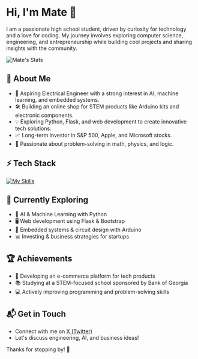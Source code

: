 # Hi, I'm Mate 👋  

I am a passionate high school student, driven by curiosity for technology and a love for coding. My journey involves exploring computer science, engineering, and entrepreneurship while building cool projects and sharing insights with the community.  

![Mate's Stats](https://github-readme-stats.vercel.app/api?username=mates&theme=vue-dark&show_icons=true&hide_border=true&count_private=true)  

## 🚀 About Me  

- 🔭 Aspiring Electrical Engineer with a strong interest in AI, machine learning, and embedded systems.  
- 🛠️ Building an online shop for STEM products like Arduino kits and electronic components.  
- 💡 Exploring Python, Flask, and web development to create innovative tech solutions.  
- 📈 Long-term investor in S&P 500, Apple, and Microsoft stocks.  
- 🧩 Passionate about problem-solving in math, physics, and logic.  

## ⚡ Tech Stack  

[![My Skills](https://skillicons.dev/icons?i=python,flask,html,css,js,bootstrap,arduino,cpp,git)](https://skillicons.dev)  

## 🌱 Currently Exploring  

- 🚀 AI & Machine Learning with Python  
- 🖥️ Web development using Flask & Bootstrap  
- 🔌 Embedded systems & circuit design with Arduino  
- 📊 Investing & business strategies for startups  

## 🏆 Achievements  

- 🎯 Developing an e-commerce platform for tech products  
- 📚 Studying at a STEM-focused school sponsored by Bank of Georgia  
- 💻 Actively improving programming and problem-solving skills  

## 📬 Get in Touch  

- Connect with me on [X (Twitter)](https://twitter.com/introvertedbot)  
- Let's discuss engineering, AI, and business ideas!  

Thanks for stopping by! 🚀  
